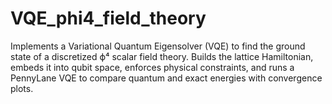 # VQE_phi4_field_theory
Implements a Variational Quantum Eigensolver (VQE) to find the ground state of a discretized ϕ⁴ scalar field theory. Builds the lattice Hamiltonian, embeds it into qubit space, enforces physical constraints, and runs a PennyLane VQE to compare quantum and exact energies with convergence plots.
